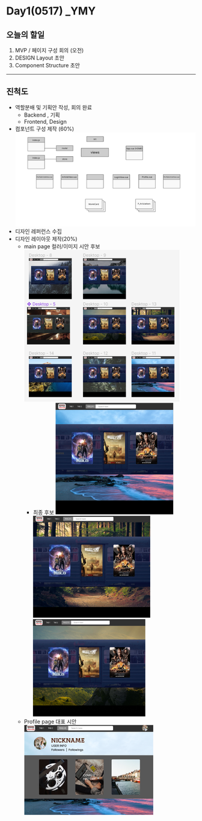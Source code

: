 # Day1(0517) _YMY

## 오늘의 할일 

  1. MVP / 페이지 구성 회의 (오전)
  2. DESIGN Layout 초안
  3. Component Structure 초안
  



  
-------------------



  ## 진척도 

- 역할분배 및 기획안 작성, 회의 완료  
  - Backend , 기획
  - Frontend, Design 
- 컴포넌트 구성 제작 (60%)
![component](compo_.png)
- 디자인 레퍼런스 수집
- 디자인 레이아웃 제작(20%)
  - main page 컬러/이미지 시안 후보 
  ![main_all](main_all.png)
    - 최종 후보 
    ![main_1](main_1.png)
    ![main_2](main_2.png)
    ![main_3](main_3.png)
  - Profile page 대표 시안
  ![profile_1](profile_1.png)

